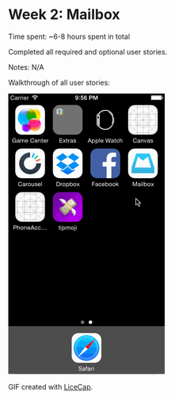 # Week 2: Mailbox

Time spent: ~6-8 hours spent in total

Completed all required and optional user stories.

Notes:
N/A

Walkthrough of all user stories:

![Video Walkthrough](mailbox-demo.gif)

GIF created with [LiceCap](http://www.cockos.com/licecap/).